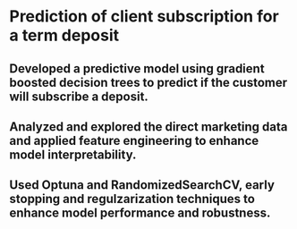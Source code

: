 #  Prediction of client subscription for a term deposit

## Developed a predictive model using gradient boosted decision trees to predict if the customer will subscribe a deposit.
## Analyzed and explored the direct marketing data and applied feature engineering to enhance model interpretability.
## Used Optuna and RandomizedSearchCV, early stopping and regulzarization techniques to enhance model performance and robustness.

